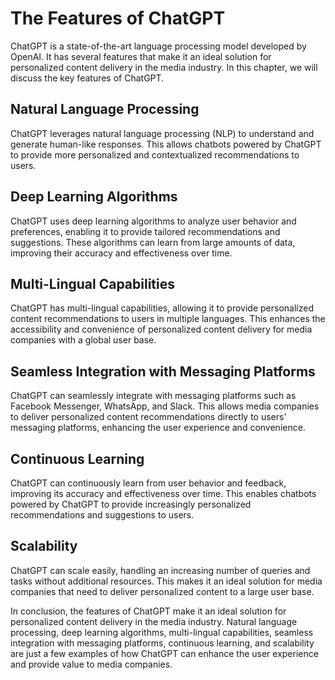 The Features of ChatGPT
===========================================================

ChatGPT is a state-of-the-art language processing model developed by OpenAI. It has several features that make it an ideal solution for personalized content delivery in the media industry. In this chapter, we will discuss the key features of ChatGPT.

Natural Language Processing
---------------------------

ChatGPT leverages natural language processing (NLP) to understand and generate human-like responses. This allows chatbots powered by ChatGPT to provide more personalized and contextualized recommendations to users.

Deep Learning Algorithms
------------------------

ChatGPT uses deep learning algorithms to analyze user behavior and preferences, enabling it to provide tailored recommendations and suggestions. These algorithms can learn from large amounts of data, improving their accuracy and effectiveness over time.

Multi-Lingual Capabilities
--------------------------

ChatGPT has multi-lingual capabilities, allowing it to provide personalized content recommendations to users in multiple languages. This enhances the accessibility and convenience of personalized content delivery for media companies with a global user base.

Seamless Integration with Messaging Platforms
---------------------------------------------

ChatGPT can seamlessly integrate with messaging platforms such as Facebook Messenger, WhatsApp, and Slack. This allows media companies to deliver personalized content recommendations directly to users' messaging platforms, enhancing the user experience and convenience.

Continuous Learning
-------------------

ChatGPT can continuously learn from user behavior and feedback, improving its accuracy and effectiveness over time. This enables chatbots powered by ChatGPT to provide increasingly personalized recommendations and suggestions to users.

Scalability
-----------

ChatGPT can scale easily, handling an increasing number of queries and tasks without additional resources. This makes it an ideal solution for media companies that need to deliver personalized content to a large user base.

In conclusion, the features of ChatGPT make it an ideal solution for personalized content delivery in the media industry. Natural language processing, deep learning algorithms, multi-lingual capabilities, seamless integration with messaging platforms, continuous learning, and scalability are just a few examples of how ChatGPT can enhance the user experience and provide value to media companies.
